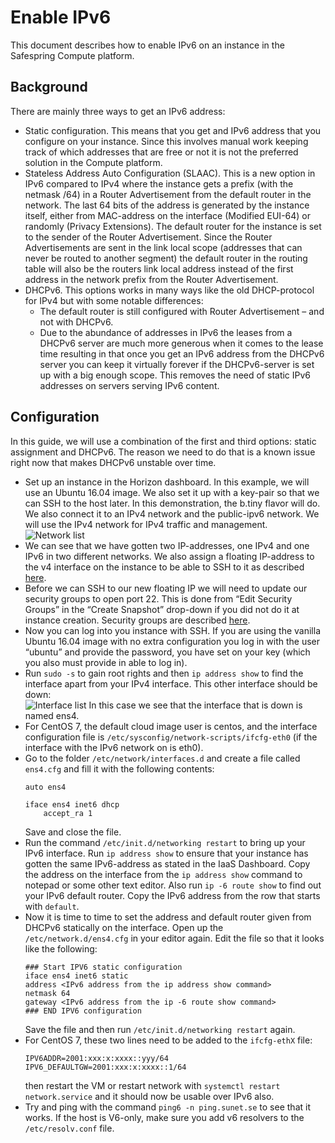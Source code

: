 # Enable IPv6
This document describes how to enable IPv6 on an instance in the Safespring Compute platform.

## Background
There are mainly three ways to get an IPv6 address:

* Static configuration. This means that you get and IPv6 address that you configure on your instance. Since this involves manual work keeping track of which addresses that are free or not it is not the preferred solution in the Compute platform.
* Stateless Address Auto Configuration (SLAAC). This is a new option in IPv6 compared to IPv4 where the instance gets a prefix (with the netmask /64) in a Router Advertisement from the default router in the network. The last 64 bits of the address is generated by the instance itself, either from MAC-address on the interface (Modified EUI-64) or randomly (Privacy Extensions). The default router for the instance is set to the sender of the Router Advertisement. Since the Router Advertisements are sent in the link local scope (addresses that can never be routed to another segment) the default router in the routing table will also be the routers link local address instead of the first address in the network prefix from the Router Advertisement.
* DHCPv6. This options works in many ways like the old DHCP-protocol for IPv4 but with some notable differences:
	* The default router is still configured with Router Advertisement – and not with DHCPv6.
	* Due to the abundance of addresses in IPv6 the leases from a DHCPv6 server are much more generous when it comes to the lease time resulting in that once you get an IPv6 address from the DHCPv6 server you can keep it virtually forever if the DHCPv6-server is set up with a big enough scope. This removes the need of static IPv6 addresses on servers serving IPv6 content.

## Configuration
In this guide, we will use a combination of the first and third options: static assignment and DHCPv6. The reason we need to do that is a known issue right now that makes DHCPv6 unstable over time.

* Set up an instance in the Horizon dashboard. In this example, we will use an Ubuntu 16.04 image. We also set it up with a key-pair so that we can SSH to the host later. In this demonstration, the b.tiny flavor will do. We also connect it to an IPv4 network and the public-ipv6 network. We will use the IPv4 network for IPv4 traffic and management.
![Network list](../images/ipv6_image1.png)
* We can see that we have gotten two IP-addresses, one IPv4 and one IPv6 in two different networks. We also assign a floating IP-address to the v4 interface on the instance to be able to SSH to it as described [here](https://docs.safespring.com/compute/getting-started/).
* Before we can SSH to our new floating IP we will need to update our security groups to open port 22. This is done from “Edit Security Groups” in the “Create Snapshot” drop-down if you did not do it at instance creation. Security groups are described [here](https://docs.safespring.com/compute/getting-started/).
* Now you can log into you instance with SSH. If you are using the vanilla Ubuntu 16.04 image with no extra configuration you log in with the user “ubuntu” and provide the password, you have set on your key (which you also must provide in able to log in).  
* Run `sudo -s` to gain root rights and then `ip address show` to find the interface apart from your IPv4 interface. This other interface should be down:  
![Interface list](../images/ipv6_image2.png)
In this case we see that the interface that is down is named ens4.
* For CentOS 7, the default cloud image user is centos, and the interface configuration file is `/etc/sysconfig/network-scripts/ifcfg-eth0` (if the interface with the IPv6 network on is eth0).
* Go to the folder `/etc/network/interfaces.d` and create a file called `ens4.cfg` and fill it with the following contents:
	```shell  
	auto ens4  

	iface ens4 inet6 dhcp  
	    accept_ra 1  
	```
	Save and close the file.  
* Run the command `/etc/init.d/networking restart` to bring up your IPv6 interface. Run `ip address show` to ensure that your instance has gotten the same IPv6-address as stated in the IaaS Dashboard.
Copy the address on the interface from the `ip address show` command to notepad or some other text editor. Also run `ip -6 route show` to find out your IPv6 default router. Copy the IPv6 address from the row that starts with `default`.
* Now it is time to time to set the address and default router given from DHCPv6 statically on the interface. Open up the `/etc/network.d/ens4.cfg` in your editor again. Edit the file so that it looks like the following:
	```shell
	### Start IPV6 static configuration
	iface ens4 inet6 static
	address <IPv6 address from the ip address show command>
	netmask 64
	gateway <IPv6 address from the ip -6 route show command>
	### END IPV6 configuration
	```
	Save the file and then run `/etc/init.d/networking restart` again.
* For CentOS 7, these two lines need to be added to the `ifcfg-ethX` file:
	```
	IPV6ADDR=2001:xxx:x:xxxx::yyy/64
	IPV6_DEFAULTGW=2001:xxx:x:xxxx::1/64
	```
	then restart the VM or restart network with `systemctl restart network.service` and it should now be usable over IPv6 also.
* Try and ping with the command `ping6 -n ping.sunet.se` to see that it works. If the host is V6-only, make sure you add v6 resolvers to the `/etc/resolv.conf` file.
